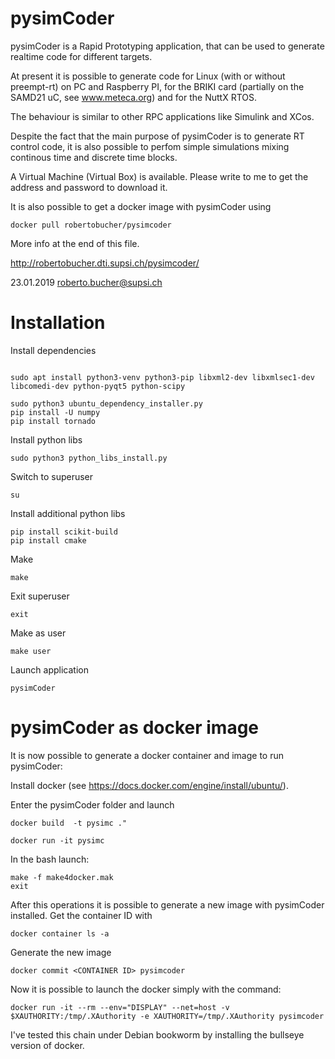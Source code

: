 # pysimCoder

pysimCoder is a Rapid Prototyping application, that can be used to generate realtime code for different targets.

At present it is possible to generate code for Linux (with or without preempt-rt) on PC and Raspberry PI, for the BRIKI card (partially on the SAMD21 uC, see www.meteca.org) and for the NuttX RTOS.

The behaviour is similar to other RPC applications like Simulink and XCos.

Despite the fact that the main purpose of pysimCoder is to generate RT control code, it is also possible to perfom simple simulations mixing continous time and discrete time blocks.

A Virtual Machine (Virtual Box) is available. Please write to me to get
the address and password to download it.

It is also possible to get a docker image with pysimCoder using

```
docker pull robertobucher/pysimcoder
```
More info at the end of this file.

http://robertobucher.dti.supsi.ch/pysimcoder/

23.01.2019 roberto.bucher@supsi.ch

# Installation

Install dependencies
```

sudo apt install python3-venv python3-pip libxml2-dev libxmlsec1-dev libcomedi-dev python-pyqt5 python-scipy

sudo python3 ubuntu_dependency_installer.py
pip install -U numpy
pip install tornado
```

Install python libs
```
sudo python3 python_libs_install.py
```

Switch to superuser
```
su
```

Install additional python libs
```
pip install scikit-build
pip install cmake
```

Make
```
make
```

Exit superuser
```
exit
```

Make as user
```
make user
```

Launch application
```
pysimCoder
```

# pysimCoder as docker image

It is now possible to generate a docker container and image to run pysimCoder:

Install docker (see https://docs.docker.com/engine/install/ubuntu/).

Enter the pysimCoder folder and launch
```
docker build  -t pysimc ."

docker run -it pysimc
```

In the bash launch:
```
make -f make4docker.mak
exit
```

After this operations it is possible to generate a new image with pysimCoder installed.
Get the container ID with
```
docker container ls -a
```

Generate the new image
```
docker commit <CONTAINER ID> pysimcoder
```

Now it is possible to launch the docker simply with the command:
```
docker run -it --rm --env="DISPLAY" --net=host -v $XAUTHORITY:/tmp/.XAuthority -e XAUTHORITY=/tmp/.XAuthority pysimcoder
```

I've tested this chain under Debian bookworm by installing the bullseye version of docker.




